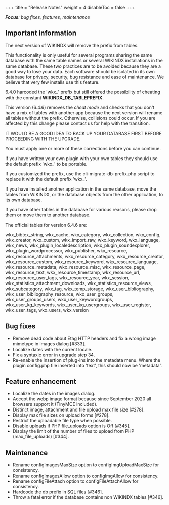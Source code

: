 +++
title = "Release Notes"
weight = 4
disableToc = false
+++

***Focus**: bug fixes, features, maintenance*

## Important information

The next version of WIKINDX will remove the prefix from tables.

This functionality is only useful for several programs sharing the same database with the same table names or several WIKINDX installations in the same database. These two practices are to be avoided because they are a good way to lose your data. Each software should be isolated in its own database for privacy, security, bug resistance and ease of maintenance. We believe that very few installs use this feature.

6.4.0 harcoded the 'wkx_' prefix but still offered the possibility of cheating with the constant __WIKINDX_DB_TABLEPREFIX__.

This version (6.4.6) removes the _cheat mode_ and checks that you don't have a mix of tables with another app because the next version will rename all tables without the prefix. Otherwise, collisions could occur. If you are affected by this change please contact us for help with the transition.

IT WOULD BE A GOOD IDEA TO BACK UP YOUR DATABASE FIRST BEFORE PROCEEDING WITH THE UPGRADE.

You must apply one or more of these corrections before you can continue.

If you have written your own plugin with your own tables they should use the default prefix 'wkx_' to be portable.

If you customized the prefix, use the cli-migrate-db-prefix.php script to replace it with the default prefix 'wkx_'.

If you have installed another application in the same database, move the tables from WIKINDX, or the database objects from the other application, to its own database.

If you have other tables in the database for various reasons, please drop them or move them to another database.

The official tables for version 6.4.6 are:

wkx_bibtex_string, wkx_cache, wkx_category, wkx_collection, wkx_config,
wkx_creator, wkx_custom, wkx_import_raw, wkx_keyword, wkx_language, wkx_news,
wkx_plugin_localedescription, wkx_plugin_soundexplorer, wkx_plugin_wordprocessor,
wkx_publisher, wkx_resource, wkx_resource_attachments, wkx_resource_category,
wkx_resource_creator, wkx_resource_custom, wkx_resource_keyword,
wkx_resource_language, wkx_resource_metadata, wkx_resource_misc, wkx_resource_page,
wkx_resource_text, wkx_resource_timestamp, wkx_resource_url, wkx_resource_user_tags,
wkx_resource_year, wkx_session, wkx_statistics_attachment_downloads, 
wkx_statistics_resource_views, wkx_subcategory, wkx_tag, wkx_temp_storage,
wkx_user_bibliography, wkx_user_bibliography_resource, wkx_user_groups,
wkx_user_groups_users, wkx_user_keywordgroups, wkx_user_kg_keywords,
wkx_user_kg_usergroups, wkx_user_register, wkx_user_tags, wkx_users, wkx_version


## Bug fixes

- Remove dead code about Etag HTTP headers and fix a wrong image mimetype in images dialog [#333].
- Localize dates with the current locale.
- Fix a syntaxic error in upgrade step 34.
- Re-enable the insertion of plug-ins into the metadata menu. Where the plugin config.php file inserted into 'text', this should now be 'metadata'.

## Feature enhancement

- Localize the dates in the images dialog.
- Accept the webp image format because since September 2020 all browsers support it (TinyMCE included).
- Distinct image, attachment and file upload max file size [#278].
- Display max file sizes on upload forms [#278].
- Restrict the uploadable file type when possible.
- Disable uploads if PHP file_uploads option is Off [#345].
- Display the limit of the number of files to upload from PHP (max_file_uploads) [#344].

## Maintenance

- Rename configImagesMaxSize option to configImgUploadMaxSize for consistency.
- Rename configImagesAllow option to configImgAllow for consistency.
- Rename configFileAttach option to configFileAttachAllow for consistency.
- Hardcode the db prefix in SQL files [#346].
- Throw a fatal error if the database contains non WIKINDX tables [#346].
